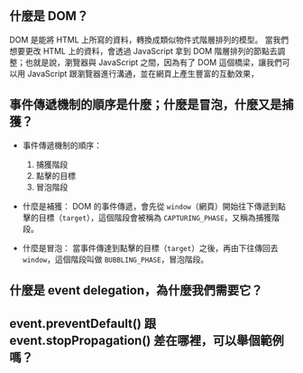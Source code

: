 ## 什麼是 DOM？

DOM 是能將 HTML 上所寫的資料，轉換成類似物件式階層排列的模型。
當我們想要更改 HTML 上的資料，會透過 JavaScript 拿到 DOM 階層排列的節點去調整；也就是說，瀏覽器與 JavaScript 之間，因為有了 DOM 這個橋梁，讓我們可以用 JavaScript 跟瀏覽器進行溝通，並在網頁上產生豐富的互動效果，


## 事件傳遞機制的順序是什麼；什麼是冒泡，什麼又是捕獲？

* 事件傳遞機制的順序：
  1. 捕獲階段
  2. 點擊的目標
  3. 冒泡階段

* 什麼是補獲：
DOM 的事件傳遞，會先從 ```window```（網頁）開始往下傳遞到點擊的目標（```target```），這個階段會被稱為 ```CAPTURING_PHASE```，又稱為捕獲階段。

* 什麼是冒泡：
當事件傳達到點擊的目標（```target```）之後，再由下往傳回去 ```window```，這個階段叫做 ```BUBBLING_PHASE```，冒泡階段。


## 什麼是 event delegation，為什麼我們需要它？


## event.preventDefault() 跟 event.stopPropagation() 差在哪裡，可以舉個範例嗎？
